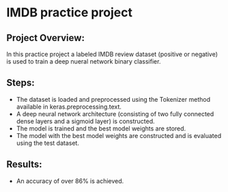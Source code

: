 # IMDB practice project

## Project Overview:
In this practice project a labeled IMDB review dataset (positive or negative) is used to train a deep nueral network binary classifier.

## Steps:
* The dataset is loaded and preprocessed using the Tokenizer method available in keras.preprocessing.text.
* A deep neural network architecture (consisting of two fully connected dense layers and a sigmoid layer) is constructed.
* The model is trained and the best model weights are stored.
* The model with the best model weights are constructed and is evaluated using the test dataset.

## Results:
* An accuracy of over 86% is achieved.
